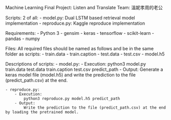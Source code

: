Machine Learning Final Project: Listen and Translate
Team: 溫妮孝周的老公

Scripts:
    2 of all:
    - model.py: Dual LSTM based retrieval model implementation
    - reproduce.py: Kaggle reproduce implementation

Requirements:
	- Python 3
	- gensim
	- keras
	- tensorflow
	- scikit-learn
	- pandas
	- numpy

Files:
    All required files should be named as follows and be in the same folder as scripts:
	- train.data
    - train.caption
	- test.data
    - test.csv
	- model.h5

Descriptions of scripts:
    - model.py:
        - Execution:
			python3 model.py train.data test.data train.caption test.csv predict_path
		- Output:
			Generate a keras model file (model.h5) and write the prediction to the file (predict_path.csv) at the end.
	
	- reproduce.py:
        - Execution:
			python3 reproduce.py model.h5 predict_path
		- Output:
			Write the prediction to the file (predict_path.csv) at the end by loading the pretrained model.
